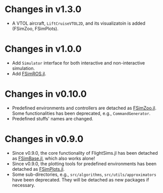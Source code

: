 # Changes in v1.3.0
- A VTOL aircraft, `LiftCruiseVTOL2D`, and its visualizatoin is added (FSimZoo, FSimPlots).

# Changes in v1.0.0
- Add `Simulator` interface for both interactive and non-interactive simulation.
- Add [FSimROS.jl](https://github.com/JinraeKim/FSimROS.jl).

# Changes in v0.10.0
- Predefined environments and controllers are detached as [FSimZoo.jl](https://github.com/JinraeKim/FSimZoo.jl). Some functionalities has been deprecated, e.g., `CommandGenerator`.
- Predefined stuffs' names are changed.

# Changes in v0.9.0
- Since v0.9.0, the core functionality of FlightSims.jl has been detached as [FSimBase.jl](https://github.com/JinraeKim/FSimBase.jl), which also works alone!
- Since v0.9.0, the plotting tools for predefined environments has been detached as [FSimPlots.jl](https://github.com/JinraeKim/FSimPlots.jl).
- Some sub-directories, e.g., `src/algorithms`, `src/utils/approximators` have been deprecated. They will be detached as new packages if necessary.

